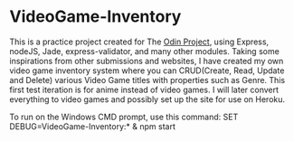 # VideoGame-Inventory
This is a practice project created for The <a href='theodinproject.com'>Odin Project</a>, using Express, nodeJS, Jade, express-validator, and many other modules. Taking some inspirations from other submissions and websites, I have created my own video game inventory system where you can CRUD(Create, Read, Update and Delete) various Video Game titles with properties such as Genre. 
This first test iteration is for anime instead of video games. I will later convert everything to video games and possibly set up the site for use on Heroku.

To run on the Windows CMD prompt, use this command:
	SET DEBUG=VideoGame-Inventory:* & npm start